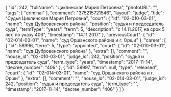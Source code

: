 {
    "id": 242,
    "fullName": "Циклинская Мария Петровна",
    "photoURL": "",
    "tags": [
        "criminal"
    ],
    "comment": "375215721546",
    "layout": "judge",
    "title": "Судья Циклинская Мария Петровна",
    "court": {
        "id": "02-010-03-01",
        "name": "суд Дубровенского района",
        "position": "судья и председатель суда",
        "termType": "years",
        "term": 5,
        "description": "c 14.11.2017, на срок 5 лет, по указу 406",
        "timestamp": "14.11.2017"
    },
    "previousCourt": {
        "id": "02-014-03-01",
        "name": "суд Оршанского района и г. Орши"
    },
    "career": [
        {
            "id": 58996,
            "term": 5,
            "type": "appointed",
            "court": {
                "id": "02-010-03-01",
                "name": "суд Дубровенского района"
            },
            "extra": [],
            "comment": "",
            "house_id": "02-010-03-01",
            "judge_id": 242,
            "position": "судья и председатель суда",
            "term_type": "years",
            "timestamp": "2017-11-14",
            "decree_number": "406"
        },
        {
            "id": 58997,
            "term": null,
            "type": "released",
            "court": {
                "id": "02-014-03-01",
                "name": "суд Оршанского района и г. Орши"
            },
            "extra": [],
            "comment": "",
            "house_id": "02-014-03-01",
            "judge_id": 242,
            "position": "судья и председатель суда",
            "term_type": "",
            "timestamp": "2017-11-14",
            "decree_number": "406"
        }
    ]
}